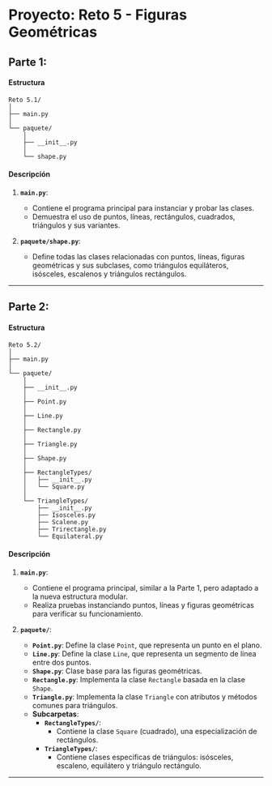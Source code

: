 # Proyecto: Reto 5 - Figuras Geométricas

## Parte 1:

#### Estructura

```
Reto 5.1/
│
├── main.py
│
└── paquete/
    │
    ├── __init__.py
    │
    └── shape.py

```


#### Descripción
1. **`main.py`**: 
   - Contiene el programa principal para instanciar y probar las clases.
   - Demuestra el uso de puntos, líneas, rectángulos, cuadrados, triángulos y sus variantes.

2. **`paquete/shape.py`**:
   - Define todas las clases relacionadas con puntos, líneas, figuras geométricas y sus subclases, como triángulos equiláteros, isósceles, escalenos y triángulos rectángulos.

---

## Parte 2:

#### Estructura

```
Reto 5.2/
│
├── main.py
│
└── paquete/
    │
    ├── __init__.py
    │
    ├── Point.py
    │
    ├── Line.py
    │
    ├── Rectangle.py
    │
    ├── Triangle.py
    │
    ├── Shape.py
    │
    ├── RectangleTypes/
    │   ├── __init__.py
    │   └── Square.py
    │
    └── TriangleTypes/
        ├── __init__.py
        ├── Isosceles.py
        ├── Scalene.py
        ├── Trirectangle.py
        └── Equilateral.py

```

#### Descripción
1. **`main.py`**:
   - Contiene el programa principal, similar a la Parte 1, pero adaptado a la nueva estructura modular.
   - Realiza pruebas instanciando puntos, líneas y figuras geométricas para verificar su funcionamiento.

2. **`paquete/`**:
   - **`Point.py`**: Define la clase `Point`, que representa un punto en el plano.
   - **`Line.py`**: Define la clase `Line`, que representa un segmento de línea entre dos puntos.
   - **`Shape.py`**: Clase base para las figuras geométricas.
   - **`Rectangle.py`**: Implementa la clase `Rectangle` basada en la clase `Shape`.
   - **`Triangle.py`**: Implementa la clase `Triangle` con atributos y métodos comunes para triángulos.
   - **Subcarpetas**:
     - **`RectangleTypes/`**: 
       - Contiene la clase `Square` (cuadrado), una especialización de rectángulos.
     - **`TriangleTypes/`**: 
       - Contiene clases específicas de triángulos: isósceles, escaleno, equilátero y triángulo rectángulo.
---


